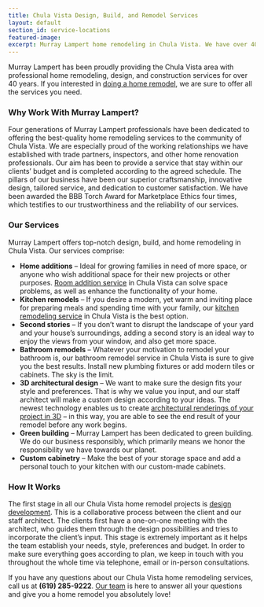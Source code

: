 ```yaml
---
title: Chula Vista Design, Build, and Remodel Services
layout: default
section_id: service-locations
featured-image: 
excerpt: Murray Lampert home remodeling in Chula Vista. We have over 40 years experience providing design, build, and remodel services in Chula Vista.
---
```


Murray Lampert has been proudly providing the Chula Vista area with professional home remodeling, design, and construction services for over 40 years. If you interested in <a href="http://murraylampert.com/san-diego-home-remodel-services/">doing a home remodel</a>, we are sure to offer all the services you need.

### Why Work With Murray Lampert?

Four generations of Murray Lampert professionals have been dedicated to offering the best-quality home remodeling services to the community of Chula Vista. We are especially proud of the working relationships we have established with trade partners, inspectors, and other home renovation professionals. Our aim has been to provide a service that stay within our clients’ budget and is completed according to the agreed schedule. The pillars of our business have been our superior craftsmanship, innovative design, tailored service, and dedication to customer satisfaction. We have been awarded the BBB Torch Award for Marketplace Ethics four times, which testifies to our trustworthiness and the reliability of our services.

### Our Services

Murray Lampert offers top-notch design, build, and home remodeling in Chula Vista. Our services comprise:

- **Home additions** – Ideal for growing families in need of more space, or anyone who wish additional space for their new projects or other purposes. [Room addition service](/san-diego-room-additions) in Chula Vista can solve space problems, as well as enhance the functionality of your home.
- **Kitchen remodels** – If you desire a modern, yet warm and inviting place for preparing meals and spending time with your family, our [kitchen remodeling service](/san-diego-kitchen-remodeling-services) in Chula Vista is the best option.
- **Second stories** – If you don’t want to disrupt the landscape of your yard and your house’s surroundings, adding a second story is an ideal way to enjoy the views from your window, and also get more space.
- **Bathroom remodels** – Whatever your motivation to remodel your bathroom is, our bathroom remodel service in Chula Vista is sure to give you the best results. Install new plumbing fixtures or add modern tiles or cabinets. The sky is the limit.
- **3D architectural design** – We want to make sure the design fits your style and preferences. That is why we value you input, and our staff architect will make a custom design according to your ideas. The newest technology enables us to create [architectural renderings of your project in 3D](/3d-architectural-rendering-services) – in this way, you are able to see the end result of your remodel before any work begins.
- **Green building** – Murray Lampert has been dedicated to green building. We do our business responsibly, which primarily means we honor the responsibility we have towards our planet.
- **Custom cabinetry** – Make the best of your storage space and add a personal touch to your kitchen with our custom-made cabinets.

### How It Works

The first stage in all our Chula Vista home remodel projects is [design development](/san-diego-home-design-services). This is a collaborative process between the client and our staff architect. The clients first have a one-on-one meeting with the architect, who guides them through the design possibilities and tries to incorporate the client’s input. This stage is extremely important as it helps the team establish your needs, style, preferences and budget. In order to make sure everything goes according to plan, we keep in touch with you throughout the whole time via telephone, email or in-person consultations.

If you have any questions about our Chula Vista home remodeling services, call us at **(619) 285-9222**. [Our team](/about#team-members) is here to answer all your questions and give you a home remodel you absolutely love!
